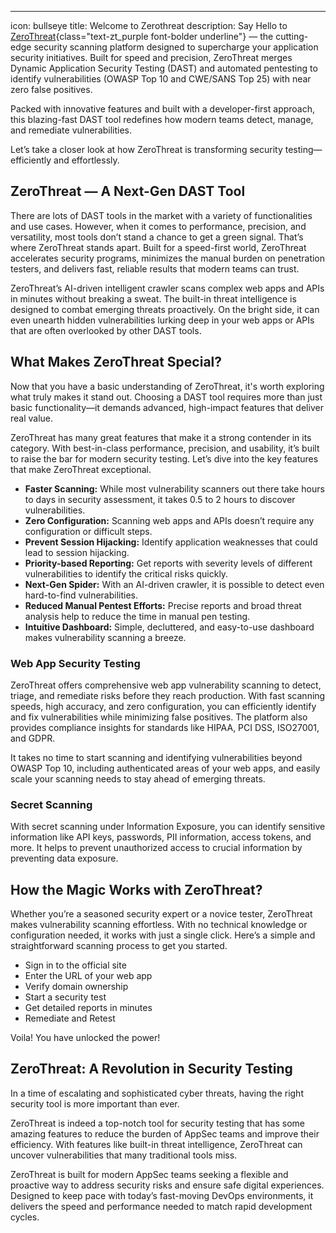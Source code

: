 ---
icon: bullseye
title: Welcome to Zerothreat
description: Say Hello to [ZeroThreat](https://zerothreat.ai "mention"){class="text-zt_purple font-bolder underline"} — the cutting-edge security scanning platform designed to supercharge your application security initiatives. Built for speed and precision, ZeroThreat merges Dynamic Application Security Testing (DAST) and automated pentesting to identify vulnerabilities (OWASP Top 10 and CWE/SANS Top 25) with near zero false positives.

Packed with innovative features and built with a developer-first approach, this blazing-fast DAST tool redefines how modern teams detect, manage, and remediate vulnerabilities.


Let’s take a closer look at how ZeroThreat is transforming security testing—efficiently and effortlessly.

## ZeroThreat — A Next-Gen DAST Tool

There are lots of DAST tools in the market with a variety of functionalities and use cases. However, when it comes to performance, precision, and versatility, most tools don’t stand a chance to get a green signal. That’s where ZeroThreat stands apart. Built for a speed-first world, ZeroThreat accelerates security programs, minimizes the manual burden on penetration testers, and delivers fast, reliable results that modern teams can trust.

ZeroThreat’s AI-driven intelligent crawler scans complex web apps and APIs in minutes without breaking a sweat. The built-in threat intelligence is designed to combat emerging threats proactively. On the bright side, it can even unearth hidden vulnerabilities lurking deep in your web apps or APIs that are often overlooked by other DAST tools.

## What Makes ZeroThreat Special? <a href="#id-6540" id="id-6540"></a>

Now that you have a basic understanding of ZeroThreat, it's worth exploring what truly makes it stand out. Choosing a DAST tool requires more than just basic functionality—it demands advanced, high-impact features that deliver real value.

ZeroThreat has many great features that make it a strong contender in its category. With best-in-class performance, precision, and usability, it’s built to raise the bar for modern security testing. Let’s dive into the key features that make ZeroThreat exceptional.

* **Faster Scanning:** While most vulnerability scanners out there take hours to days in security assessment, it takes 0.5 to 2 hours to discover vulnerabilities.
* **Zero Configuration:** Scanning web apps and APIs doesn’t require any configuration or difficult steps.
* **Prevent Session Hijacking:** Identify application weaknesses that could lead to session hijacking.
* **Priority-based Reporting:** Get reports with severity levels of different vulnerabilities to identify the critical risks quickly.
* **Next-Gen Spider:** With an AI-driven crawler, it is possible to detect even hard-to-find vulnerabilities.
* **Reduced Manual Pentest Efforts:** Precise reports and broad threat analysis help to reduce the time in manual pen testing.
* **Intuitive Dashboard:** Simple, decluttered, and easy-to-use dashboard makes vulnerability scanning a breeze.

### Web App Security Testing <a href="#id-2acf" id="id-2acf"></a>

ZeroThreat offers comprehensive web app vulnerability scanning to detect, triage, and remediate risks before they reach production. With fast scanning speeds, high accuracy, and zero configuration, you can efficiently identify and fix vulnerabilities while minimizing false positives. The platform also provides compliance insights for standards like HIPAA, PCI DSS, ISO27001, and GDPR.

It takes no time to start scanning and identifying vulnerabilities beyond OWASP Top 10, including authenticated areas of your web apps, and easily scale your scanning needs to stay ahead of emerging threats.

### Secret Scanning <a href="#e8ab" id="e8ab"></a>

With secret scanning under Information Exposure, you can identify sensitive information like API keys, passwords, PII information, access tokens, and more. It helps to prevent unauthorized access to crucial information by preventing data exposure.&#x20;

## How the Magic Works with ZeroThreat? <a href="#ff33" id="ff33"></a>

Whether you’re a seasoned security expert or a novice tester, ZeroThreat makes vulnerability scanning effortless. With no technical knowledge or configuration needed, it works with just a single click. Here’s a simple and straightforward scanning process to get you started.

* Sign in to the official site
* Enter the URL of your web app
* Verify domain ownership
* Start a security test
* Get detailed reports in minutes
* Remediate and Retest

Voila! You have unlocked the power!

## ZeroThreat: A Revolution in Security Testing <a href="#id-2134" id="id-2134"></a>

In a time of escalating and sophisticated cyber threats, having the right security tool is more important than ever.

ZeroThreat is indeed a top-notch tool for security testing that has some amazing features to reduce the burden of AppSec teams and improve their efficiency. With features like built-in threat intelligence, ZeroThreat can uncover vulnerabilities that many traditional tools miss.

ZeroThreat is built for modern AppSec teams seeking a flexible and proactive way to address security risks and ensure safe digital experiences. Designed to keep pace with today’s fast-moving DevOps environments, it delivers the speed and performance needed to match rapid development cycles.
